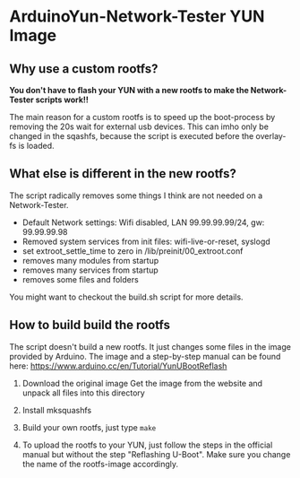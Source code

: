 # ArduinoYun-Network-Tester YUN Image
## Why use a custom rootfs?
**You don't have to flash your YUN with a new rootfs to make the Network-Tester scripts work!!**

The main reason for a custom rootfs is to speed up the boot-process by removing the 20s wait for external usb devices. This can imho only be changed in the sqashfs, because the script is executed before the overlay-fs is loaded.

## What else is different in the new rootfs?

The script radically removes some things I think are not needed on a Network-Tester. 

* Default Network settings: Wifi disabled, LAN 99.99.99.99/24, gw: 99.99.99.98
* Removed system services from init files: wifi-live-or-reset, syslogd
* set extroot_settle_time to zero in /lib/preinit/00_extroot.conf
* removes many modules from startup
* removes many services from startup
* removes some files and folders

You might want to checkout the build.sh script for more details.



## How to build build the rootfs
The script doesn't build a new rootfs. It just changes some files in the image provided by Arduino. The image and a step-by-step manual can be found here: https://www.arduino.cc/en/Tutorial/YunUBootReflash


1. Download the original image
Get the image from the website and unpack all files into this directory

2. Install mksquashfs

3. Build your own rootfs,
just type `make` 

4. To upload the rootfs to your YUN, just follow the steps in the official manual but without the step "Reflashing U-Boot". Make sure you change the name of the rootfs-image accordingly.


